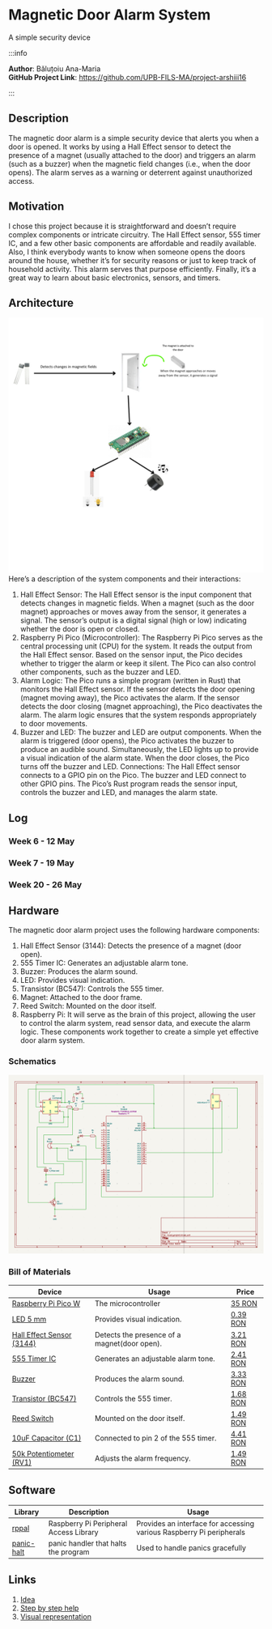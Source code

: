 # Magnetic Door Alarm System
A simple security device

:::info

**Author**: Băluțoiu Ana-Maria \
**GitHub Project Link**: https://github.com/UPB-FILS-MA/project-arshiii16

:::

## Description

The magnetic door alarm is a simple security device that alerts you when a door is opened. It works by using a Hall Effect sensor to detect the presence of a magnet (usually 
attached to the door) and triggers an alarm (such as a buzzer) when the magnetic field changes (i.e., when the door opens). The alarm serves as a warning or deterrent against unauthorized access.


## Motivation

I chose this project because it is straightforward and doesn’t require complex components or intricate circuitry. The Hall Effect sensor, 555 timer IC, and a few other basic components are affordable and readily available. Also, I think everybody wants to know when someone opens the doors around the house, whether it’s for security reasons or just to keep track of household activity. This alarm serves that purpose efficiently. Finally, it’s a great way to learn about basic electronics, sensors, and timers.

## Architecture 

![Architecture](Architecture.png)
Here’s a description of the system components and their interactions:

1) Hall Effect Sensor:
    The Hall Effect sensor is the input component that detects changes in magnetic fields.
    When a magnet (such as the door magnet) approaches or moves away from the sensor, it generates a signal.
    The sensor’s output is a digital signal (high or low) indicating whether the door is open or closed.
2) Raspberry Pi Pico (Microcontroller):
    The Raspberry Pi Pico serves as the central processing unit (CPU) for the system.
    It reads the output from the Hall Effect sensor.
    Based on the sensor input, the Pico decides whether to trigger the alarm or keep it silent.
    The Pico can also control other components, such as the buzzer and LED.
3) Alarm Logic:
    The Pico runs a simple program (written in Rust) that monitors the Hall Effect sensor.
    If the sensor detects the door opening (magnet moving away), the Pico activates the alarm.
    If the sensor detects the door closing (magnet approaching), the Pico deactivates the alarm.
    The alarm logic ensures that the system responds appropriately to door movements.
4) Buzzer and LED:
    The buzzer and LED are output components.
    When the alarm is triggered (door opens), the Pico activates the buzzer to produce an audible sound.
    Simultaneously, the LED lights up to provide a visual indication of the alarm state.
    When the door closes, the Pico turns off the buzzer and LED.
Connections:
The Hall Effect sensor connects to a GPIO pin on the Pico.
The buzzer and LED connect to other GPIO pins.
The Pico’s Rust program reads the sensor input, controls the buzzer and LED, and manages the alarm state.

## Log

<!-- write every week your progress here -->

### Week 6 - 12 May

### Week 7 - 19 May

### Week 20 - 26 May

## Hardware

The magnetic door alarm project uses the following hardware components:

1) Hall Effect Sensor (3144): Detects the presence of a magnet (door open).
2) 555 Timer IC: Generates an adjustable alarm tone.
3) Buzzer: Produces the alarm sound.
4) LED: Provides visual indication.
5) Transistor (BC547): Controls the 555 timer.
6) Magnet: Attached to the door frame.
7) Reed Switch: Mounted on the door itself.
7) Raspberry Pi: It will serve as the brain of this project, allowing the user to control the alarm system, read sensor data, and execute the alarm logic.
These components work together to create a simple yet effective door alarm system.

### Schematics

![KiCad Schematics](KiCad.png)

### Bill of Materials

| Device | Usage | Price |
|--------|--------|-------|
| [Raspberry Pi Pico W](https://www.raspberrypi.com/documentation/microcontrollers/raspberry-pi-pico.html) | The microcontroller | [35 RON](https://www.optimusdigital.ro/en/raspberry-pi-boards/12394-raspberry-pi-pico-w.html) |
| [LED 5 mm](https://www.optimusdigital.ro/ro/optoelectronice-led-uri/37-led-galben.html?search_query=led&results=818) | Provides visual indication. | [0.39 RON](https://www.optimusdigital.ro/ro/optoelectronice-led-uri/37-led-galben.html?search_query=led&results=818) |
| [Hall Effect Sensor (3144)](https://ardushop.ro/ro/electronica/483-senzor-magnetic-hall-a3144.html?gad_source=1&gclid=CjwKCAjw88yxBhBWEiwA7cm6pcTJfPkq9zg1-BR94EmOeKQr0mzdFMify2V8sOvuPWqg-Te-TSuL4BoCO6YQAvD_BwE) | Detects the presence of a magnet(door open). | [3.21 RON](https://ardushop.ro/ro/electronica/483-senzor-magnetic-hall-a3144.html?gad_source=1&gclid=CjwKCAjw88yxBhBWEiwA7cm6pcTJfPkq9zg1-BR94EmOeKQr0mzdFMify2V8sOvuPWqg-Te-TSuL4BoCO6YQAvD_BwE) |
| [555 Timer IC](https://docs.rs-online.com/ae11/A700000009214226.pdf) | Generates an adjustable alarm tone. | [2.41 RON](https://ardushop.ro/ro/electronica/199-ic-timer-555.html?search_query=NE555&results=7) |
| [Buzzer](https://www.farnell.com/datasheets/2171929.pdf) | Produces the alarm sound. | [3.33 RON](https://quintrix.ro/buzzer-activ-12v-arduino-raspberry?search=buzzer) |
| [Transistor (BC547)](https://www.farnell.com/datasheets/410427.pdf) | Controls the 555 timer. | [1.68 RON](https://quintrix.ro/index.php?route=product/product&product_id=8438&search=BC547) |
| [Reed Switch](https://en.wikipedia.org/wiki/Reed_switch) | Mounted on the door itself. | [1.49 RON](https://www.optimusdigital.ro/en/buttons-and-switches/3899-normally-open-magnetic-reed-switch-2x14-mm.html) |
| [10uF Capacitor (C1)](https://www.emag.ro/condensator-electrolitic-10uf-50v-dc-105-c-samxon-km-10u-50v-t128611/pd/DDYYNXMBM/?cmpid=101180&utm_source=google&utm_medium=cpc&utm_campaign=(RO:eMAG!)_3P_NO_SALES_%3e_Iluminat_and_electrice&utm_content=76376892625&gad_source=1&gclid=CjwKCAjw88yxBhBWEiwA7cm6pd9ThOIVmEhijwZhV7bZUx1GJTYeP-z-NqkZEjqQCJ8S-3f6G47xSRoCUpoQAvD_BwE) | Connected to pin 2 of the 555 timer. | [4.41 RON](https://www.emag.ro/condensator-electrolitic-10uf-50v-dc-105-c-samxon-km-10u-50v-t128611/pd/DDYYNXMBM/?cmpid=101180&utm_source=google&utm_medium=cpc&utm_campaign=(RO:eMAG!)_3P_NO_SALES_%3e_Iluminat_and_electrice&utm_content=76376892625&gad_source=1&gclid=CjwKCAjw88yxBhBWEiwA7cm6pd9ThOIVmEhijwZhV7bZUx1GJTYeP-z-NqkZEjqQCJ8S-3f6G47xSRoCUpoQAvD_BwE) |
| [50k Potentiometer (RV1)](https://www.optimusdigital.ro/en/potentiometers/1885-50k-mono-potentiometer.html?search_query=50k&results=72) | Adjusts the alarm frequency. | [1.49 RON](https://www.optimusdigital.ro/en/potentiometers/1885-50k-mono-potentiometer.html?search_query=50k&results=72) |

## Software

| Library | Description | Usage |
|---------|-------------|-------|
| [rppal](https://github.com/golemparts/rppal) | Raspberry Pi Peripheral Access Library | Provides an interface for accessing various Raspberry Pi peripherals |
| [panic-halt](https://github.com/korken89/panic-halt) | panic handler that halts the program | Used to handle panics gracefully |

## Links

1. [Idea](https://www.kjmagnetics.com/blog.asp?p=raspberry-pi-alarm)
2. [Step by step help](https://www.makeuseof.com/how-to-make-an-intruder-alarm-with-raspberry-pi-pico/)
3. [Visual representation](https://www.youtube.com/watch?v=0XNt2bBGI0s&ab_channel=JohnGallaugher)
